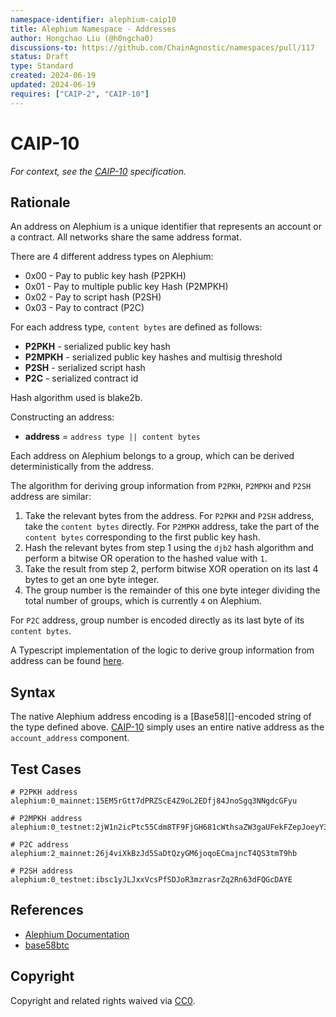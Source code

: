 ```yaml
---
namespace-identifier: alephium-caip10
title: Alephium Namespace - Addresses
author: Hongchao Liu (@h0ngcha0)
discussions-to: https://github.com/ChainAgnostic/namespaces/pull/117
status: Draft
type: Standard
created: 2024-06-19
updated: 2024-06-19
requires: ["CAIP-2", "CAIP-10"]
---
```


# CAIP-10

*For context, see the [CAIP-10][] specification.*

## Rationale

An address on Alephium is a unique identifier that represents an
account or a contract. All networks share the same address format.

There are 4 different address types on Alephium:

* 0x00 - Pay to public key hash (P2PKH)
* 0x01 - Pay to multiple public key Hash (P2MPKH)
* 0x02 - Pay to script hash (P2SH)
* 0x03 - Pay to contract (P2C)

For each address type, `content bytes` are defined as follows:

- **P2PKH** - serialized public key hash
- **P2MPKH** - serialized public key hashes and multisig threshold
- **P2SH** - serialized script hash
- **P2C** - serialized contract id

Hash algorithm used is blake2b.

Constructing an address:

- **address** = `address type || content bytes`

Each address on Alephium belongs to a group, which can be derived
deterministically from the address.

The algorithm for deriving group information from `P2PKH`, `P2MPKH`
and `P2SH` address are similar:

1. Take the relevant bytes from the address. For `P2PKH` and  `P2SH`
   address, take the `content bytes` directly. For `P2MPKH` address,
   take the part of the `content bytes` corresponding to the first
   public key hash.
2. Hash the relevant bytes from step 1 using the `djb2` hash algorithm
   and perform a bitwise OR operation to the hashed value with `1`.
3. Take the result from step 2, perform bitwise XOR operation on its
   last 4 bytes to get an one byte integer.
4. The group number is the remainder of this one byte integer dividing
   the total number of groups, which is currently `4` on Alephium.

For `P2C` address, group number is encoded directly as its last byte
of its `content bytes`.

A Typescript implementation of the logic to derive group information
from address can be found
[here](https://github.com/alephium/alephium-web3/blob/b4df0f2858778dec3767a9d23737b7995d3673cb/packages/web3/src/address/address.ts#L88-L104).

## Syntax

The native Alephium address encoding is a [Base58][]-encoded string of the type defined above.
[CAIP-10][] simply uses an entire native address as the `account_address` component.

## Test Cases

```
# P2PKH address
alephium:0_mainnet:15EM5rGtt7dPRZScE4Z9oL2EDfj84JnoSgq3NNgdcGFyu

# P2MPKH address
alephium:0_testnet:2jW1n2icPtc55Cdm8TF9FjGH681cWthsaZW3gaUFekFZepJoeyY3ZbY7y5SCtAjyCjLL24c4L2Vnfv3KDdAypCddfAY

# P2C address
alephium:2_mainnet:26j4viXkBzJd5SaDtQzyGM6joqoECmajncT4QS3tmT9hb

# P2SH address
alephium:0_testnet:ibsc1yJLJxxVcsPfSDJoR3mzrasrZq2Rn63dFQGcDAYE
```

## References

- [Alephium Documentation](https://docs.alephium.org/)
- [base58btc](https://en.bitcoin.it/wiki/Base58Check_encoding#Base58_symbol_chart)

[CAIP-10]: https://github.com/ChainAgnostic/CAIPs/blob/master/CAIPs/caip-10.md

## Copyright

Copyright and related rights waived via [CC0](https://creativecommons.org/publicdomain/zero/1.0/).
